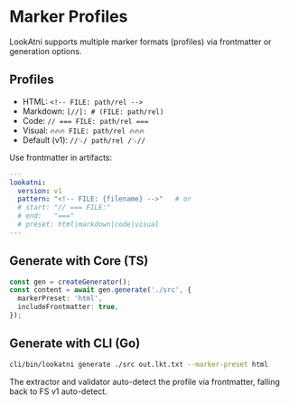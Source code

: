 # Marker Profiles

LookAtni supports multiple marker formats (profiles) via frontmatter or generation options.

## Profiles

- HTML: `<!-- FILE: path/rel -->`
- Markdown: `[//]: # (FILE: path/rel)`
- Code: `// === FILE: path/rel ===`
- Visual: `🔥🔥🔥 FILE: path/rel 🔥🔥🔥`
- Default (v1): `//␜/ path/rel /␜//`

Use frontmatter in artifacts:

```yaml
---
lookatni:
  version: v1
  pattern: "<!-- FILE: {filename} -->"   # or
  # start: "// === FILE:"
  # end:   "==="
  # preset: html|markdown|code|visual
---
```

## Generate with Core (TS)

```ts
const gen = createGenerator();
const content = await gen.generate('./src', {
  markerPreset: 'html',
  includeFrontmatter: true,
});
```

## Generate with CLI (Go)

```bash
cli/bin/lookatni generate ./src out.lkt.txt --marker-preset html
```

The extractor and validator auto-detect the profile via frontmatter, falling back to FS v1 auto-detect.

